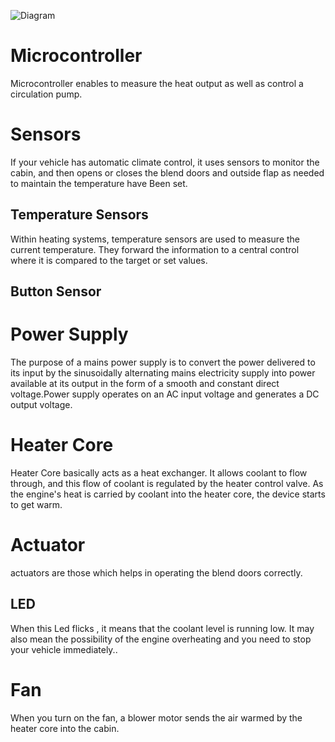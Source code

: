 ![Diagram](https://user-images.githubusercontent.com/98817564/155674552-f3e555a1-4a21-4144-8e57-7bbd622dc833.png)

# Microcontroller
Microcontroller enables to measure the heat output as well as control a circulation pump.

# Sensors
 If your vehicle has automatic climate control, it uses sensors to monitor the cabin, and then opens or closes the blend doors and outside flap as needed to maintain the         temperature have Been set.
 
## Temperature Sensors
Within heating systems, temperature sensors are used to measure the current temperature. They forward the information to a central control where it is compared to the target or set values.
## Button Sensor

# Power Supply
 The purpose of a mains power supply is to convert the power delivered to its input by the sinusoidally alternating mains electricity supply into power available at its output in the form of a smooth and constant direct voltage.Power supply operates on an AC input voltage and generates a DC output voltage.
 
 # Heater Core
 Heater Core basically acts as a heat exchanger. It allows coolant to flow through, and this flow of coolant is regulated by the heater control valve. As the engine's heat is carried by coolant into the heater core, the device starts to get warm.
 
 # Actuator
actuators are those which helps in  operating the blend doors correctly.

 ## LED
 When this Led flicks , it means that the coolant level is running low. It may also mean the possibility of the engine overheating and you need to stop your vehicle immediately.. 
 
# Fan
When you turn on the fan, a blower motor sends the air warmed by the heater core into the cabin.





